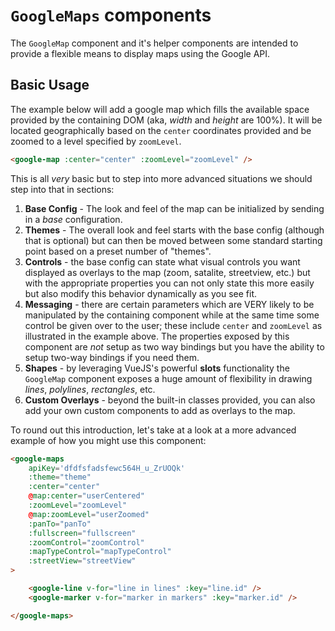 # `GoogleMaps` components

The `GoogleMap` component and it's helper components are intended to provide a flexible means to display maps using the Google API.

## Basic Usage

The example below will add a google map which fills the available space provided by the containing DOM (aka, _width_ and _height_ are 100%). It will be located geographically based on the `center` coordinates provided and be zoomed to a level specified by `zoomLevel`.

```html
<google-map :center="center" :zoomLevel="zoomLevel" />
```

This is all _very_ basic but to step into more advanced situations we should step into that in sections:

1. **Base Config** - The look and feel of the map can be initialized by sending in a _base_ configuration.
2. **Themes** - The overall look and feel starts with the base config (although that is optional) but can then be moved between some standard starting point based on a preset number of "themes".
3. **Controls** - the base config can state what visual controls you want displayed as overlays to the map (zoom, satalite, streetview, etc.) but with the appropriate properties you can not only state this more easily but also modify this behavior dynamically as you see fit.
4. **Messaging** - there are certain parameters which are VERY likely to be manipulated by the containing component while at the same time some control be given over to the user; these include `center` and `zoomLevel` as illustrated in the example above. The properties exposed by this component are _not_ setup as two way bindings but you have the ability to setup two-way bindings if you need them.
5. **Shapes** - by leveraging VueJS's powerful **slots** functionality the `GoogleMap` component exposes a huge amount of flexibility in drawing _lines_, _polylines_, _rectangles_, etc.
6. **Custom Overlays** - beyond the built-in classes provided, you can also add your own custom components to add as overlays to the map.

To round out this introduction, let's take at a look at a more advanced example of how you might use this component:

```html
<google-maps
    apiKey='dfdfsfadsfewc564H_u_ZrUOQk'
    :theme="theme"
    :center="center"
    @map:center="userCentered"
    :zoomLevel="zoomLevel"
    @map:zoomLevel="userZoomed"
    :panTo="panTo"
    :fullscreen="fullscreen"
    :zoomControl="zoomControl"
    :mapTypeControl="mapTypeControl"
    :streetView="streetView"
>

    <google-line v-for="line in lines" :key="line.id" />
    <google-marker v-for="marker in markers" :key="marker.id" />

</google-maps>
```
